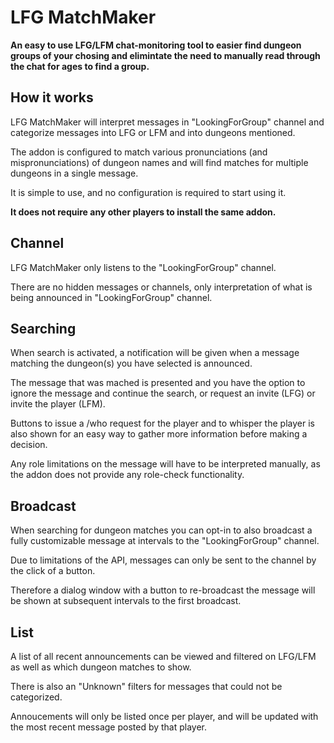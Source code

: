 # LFG MatchMaker

**An easy to use LFG/LFM chat-monitoring tool to easier find dungeon groups of your chosing and elimintate the need to manually read through the chat for ages to find a group.**


## How it works

LFG MatchMaker will interpret messages in "LookingForGroup" channel and categorize messages into LFG or LFM and into dungeons mentioned.

The addon is configured to match various pronunciations (and mispronunciations) of dungeon names and will find matches for multiple dungeons in a single message.

It is simple to use, and no configuration is required to start using it.

**It does not require any other players to install the same addon.**


## Channel

LFG MatchMaker only listens to the "LookingForGroup" channel.

There are no hidden messages or channels, only interpretation of what is being announced in "LookingForGroup" channel.


## Searching

When search is activated, a notification will be given when a message matching the dungeon(s) you have selected is announced.

The message that was mached is presented and you have the option to ignore the message and continue the search, or request an invite (LFG) or invite the player (LFM).

Buttons to issue a /who request for the player and to whisper the player is also shown for an easy way to gather more information before making a decision.

Any role limitations on the message will have to be interpreted manually, as the addon does not provide any role-check functionality.


## Broadcast

When searching for dungeon matches you can opt-in to also broadcast a fully customizable message at intervals to the "LookingForGroup" channel.

Due to limitations of the API, messages can only be sent to the channel by the click of a button.

Therefore a dialog window with a button to re-broadcast the message will be shown at subsequent intervals to the first broadcast.


## List

A list of all recent announcements can be viewed and filtered on LFG/LFM as well as which dungeon matches to show.

There is also an "Unknown" filters for messages that could not be categorized.

Annoucements will only be listed once per player, and will be updated with the most recent message posted by that player.

